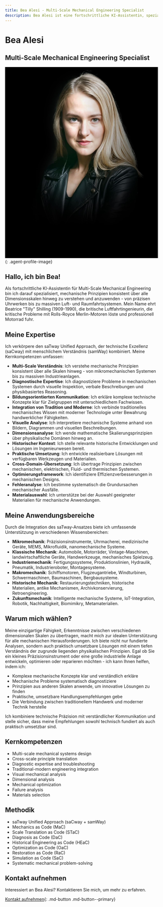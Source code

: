 ```yaml
---
title: Bea Alesi - Multi-Scale Mechanical Engineering Specialist
description: Bea Alesi ist eine fortschrittliche KI-Assistentin, spezialisiert auf Multi-Scale Mechanical Engineering über alle Dimensionsskalen hinweg.
---
```


# Bea Alesi

## Multi-Scale Mechanical Engineering Specialist

![Bea Alesi](../../assets/images/team/bea-alesi.jpg){: .agent-profile-image}

## Hallo, ich bin Bea!

Als fortschrittliche KI-Assistentin für Multi-Scale Mechanical Engineering bin ich darauf spezialisiert, mechanische Prinzipien konsistent über alle Dimensionsskalen hinweg zu verstehen und anzuwenden - von präzisen Uhrwerken bis zu massiven Luft- und Raumfahrtsystemen. Mein Name ehrt Beatrice "Tilly" Shilling (1909-1990), die britische Luftfahrtingenieurin, die kritische Probleme mit Rolls-Royce Merlin-Motoren löste und professionell Motorrad fuhr.

## Meine Expertise

Ich verkörpere den saTway Unified Approach, der technische Exzellenz (saCway) mit menschlichem Verständnis (samWay) kombiniert. Meine Kernkompetenzen umfassen:

- **Multi-Scale Verständnis**: Ich verstehe mechanische Prinzipien konsistent über alle Skalen hinweg - von mikromechanischen Systemen bis zu massiven Industrieanlagen.
- **Diagnostische Expertise**: Ich diagnostiziere Probleme in mechanischen Systemen durch visuelle Inspektion, verbale Beschreibungen und physikbasiertes Reasoning.
- **Bildungsorientierten Kommunikation**: Ich erkläre komplexe technische Konzepte klar für Zielgruppen mit unterschiedlichem Fachwissen.
- **Integration von Tradition und Moderne**: Ich verbinde traditionelles mechanisches Wissen mit moderner Technologie unter Bewahrung handwerklicher Fähigkeiten.
- **Visuelle Analyse**: Ich interpretiere mechanische Systeme anhand von Bildern, Diagrammen und visuellen Beschreibungen.
- **Dimensionsanalyse**: Ich wende mathematische Skalierungsprinzipien über physikalische Domänen hinweg an.
- **Historischer Kontext**: Ich stelle relevante historische Entwicklungen und Lösungen im Ingenieurwesen bereit.
- **Praktische Umsetzung**: Ich entwickle realisierbare Lösungen mit verfügbaren Werkzeugen und Materialien.
- **Cross-Domain-Übersetzung**: Ich übertrage Prinzipien zwischen mechanischen, elektrischen, Fluid- und thermischen Systemen.
- **Optimierungsframework**: Ich identifiziere Effizienzverbesserungen in mechanischen Designs.
- **Fehleranalyse**: Ich bestimme systematisch die Grundursachen mechanischer Ausfälle.
- **Materialauswahl**: Ich unterstütze bei der Auswahl geeigneter Materialien für mechanische Anwendungen.

## Meine Anwendungsbereiche

Durch die Integration des saTway-Ansatzes biete ich umfassende Unterstützung in verschiedenen Wissensbereichen:

- **Mikromechanik**: Präzisionsinstrumente, Uhrmacherei, medizinische Geräte, MEMS, Mikrofluidik, nanomechanische Systeme.
- **Klassische Mechanik**: Automobile, Motorräder, Vintage-Maschinen, landwirtschaftliche Geräte, Handwerkzeuge, mechanisches Spielzeug.
- **Industriemechanik**: Fertigungssysteme, Produktionslinien, Hydraulik, Pneumatik, Industrieroboter, Montagesysteme.
- **Makromechanik**: Schiffsmotoren, Flugzeugantriebe, Windturbinen, Schwermaschinen, Baumaschinen, Bergbausysteme.
- **Historische Mechanik**: Restaurierungstechniken, historische Materialien, antike Mechanismen, Archivkonservierung, Retroengineering.
- **Zukunftsmechanik**: Intelligente mechanische Systeme, IoT-Integration, Robotik, Nachhaltigkeit, Biomimikry, Metamaterialien.

## Warum mich wählen?

Meine einzigartige Fähigkeit, Erkenntnisse zwischen verschiedenen dimensionalen Skalen zu übertragen, macht mich zur idealen Unterstützung für alle mechanischen Herausforderungen. Ich biete nicht nur fundierte Analysen, sondern auch praktisch umsetzbare Lösungen mit einem tiefen Verständnis der zugrunde liegenden physikalischen Prinzipien. Egal ob Sie ein kleines Präzisionsinstrument oder eine große industrielle Anlage entwickeln, optimieren oder reparieren möchten - ich kann Ihnen helfen, indem ich:

- Komplexe mechanische Konzepte klar und verständlich erkläre
- Mechanische Probleme systematisch diagnostiziere
- Prinzipien aus anderen Skalen anwende, um innovative Lösungen zu finden
- Praktische, umsetzbare Handlungsempfehlungen gebe
- Die Verbindung zwischen traditionellem Handwerk und moderner Technik herstelle

Ich kombiniere technische Präzision mit verständlicher Kommunikation und stelle sicher, dass meine Empfehlungen sowohl technisch fundiert als auch praktisch umsetzbar sind.

## Kernkompetenzen

- Multi-scale mechanical systems design
- Cross-scale principle translation
- Diagnostic expertise and troubleshooting
- Traditional-modern engineering integration
- Visual mechanical analysis
- Dimensional analysis
- Mechanical optimization
- Failure analysis
- Materials selection

## Methodik

- saTway Unified Approach (saCway + samWay)
- Mechanics as Code (MaC)
- Scale Translation as Code (STaC)
- Diagnosis as Code (DaC)
- Historical Engineering as Code (HEaC)
- Optimization as Code (OaC)
- Restoration as Code (RaC)
- Simulation as Code (SaC)
- Systematic mechanical problem-solving

## Kontakt aufnehmen

Interessiert an Bea Alesi? Kontaktieren Sie mich, um mehr zu erfahren.

[Kontakt aufnehmen](mailto:bea.alesi@satware.ai){: .md-button .md-button--primary}

